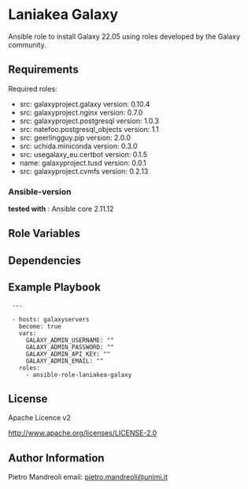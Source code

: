 # Laniakea Galaxy

Ansible role to install Galaxy 22.05 using roles developed by the Galaxy community.

## Requirements

Required roles:

- src: galaxyproject.galaxy
  version: 0.10.4
- src: galaxyproject.nginx
  version: 0.7.0
- src: galaxyproject.postgresql
  version: 1.0.3
- src: natefoo.postgresql_objects
  version: 1.1
- src: geerlingguy.pip
  version: 2.0.0
- src: uchida.miniconda
  version: 0.3.0
- src: usegalaxy_eu.certbot
  version: 0.1.5
- name: galaxyproject.tusd
  version: 0.0.1
- src: galaxyproject.cvmfs
  version: 0.2.13

### Ansible-version

**tested with** : Ansible core 2.11.12

## Role Variables

## Dependencies

## Example Playbook

     ---

     - hosts: galaxyservers
       become: true
       vars:
         GALAXY_ADMIN_USERNAME: ""
         GALAXY_ADMIN_PASSWORD: ""
         GALAXY_ADMIN_API_KEY: ""
         GALAXY_ADMIN_EMAIL: ""
       roles:
         - ansible-role-laniakea-galaxy

## License

Apache Licence v2

http://www.apache.org/licenses/LICENSE-2.0

## Author Information

Pietro Mandreoli email: pietro.mandreoli@unimi.it
